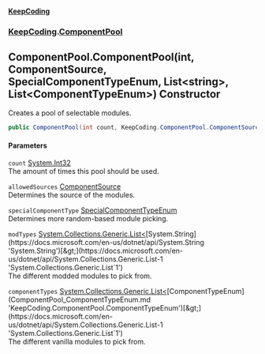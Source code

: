 #### [KeepCoding](index.md 'index')
### [KeepCoding](KeepCoding.md 'KeepCoding').[ComponentPool](ComponentPool.md 'KeepCoding.ComponentPool')
## ComponentPool.ComponentPool(int, ComponentSource, SpecialComponentTypeEnum, List&lt;string&gt;, List&lt;ComponentTypeEnum&gt;) Constructor
Creates a pool of selectable modules.  
```csharp
public ComponentPool(int count, KeepCoding.ComponentPool.ComponentSource allowedSources, KeepCoding.ComponentPool.SpecialComponentTypeEnum specialComponentType, System.Collections.Generic.List<string> modTypes, System.Collections.Generic.List<KeepCoding.ComponentPool.ComponentTypeEnum> componentTypes);
```
#### Parameters
<a name='KeepCoding_ComponentPool_ComponentPool(int_KeepCoding_ComponentPool_ComponentSource_KeepCoding_ComponentPool_SpecialComponentTypeEnum_System_Collections_Generic_List_string__System_Collections_Generic_List_KeepCoding_ComponentPool_ComponentTypeEnum_)_count'></a>
`count` [System.Int32](https://docs.microsoft.com/en-us/dotnet/api/System.Int32 'System.Int32')  
The amount of times this pool should be used.
  
<a name='KeepCoding_ComponentPool_ComponentPool(int_KeepCoding_ComponentPool_ComponentSource_KeepCoding_ComponentPool_SpecialComponentTypeEnum_System_Collections_Generic_List_string__System_Collections_Generic_List_KeepCoding_ComponentPool_ComponentTypeEnum_)_allowedSources'></a>
`allowedSources` [ComponentSource](ComponentPool_ComponentSource.md 'KeepCoding.ComponentPool.ComponentSource')  
Determines the source of the modules.
  
<a name='KeepCoding_ComponentPool_ComponentPool(int_KeepCoding_ComponentPool_ComponentSource_KeepCoding_ComponentPool_SpecialComponentTypeEnum_System_Collections_Generic_List_string__System_Collections_Generic_List_KeepCoding_ComponentPool_ComponentTypeEnum_)_specialComponentType'></a>
`specialComponentType` [SpecialComponentTypeEnum](ComponentPool_SpecialComponentTypeEnum.md 'KeepCoding.ComponentPool.SpecialComponentTypeEnum')  
Determines more random-based module picking.
  
<a name='KeepCoding_ComponentPool_ComponentPool(int_KeepCoding_ComponentPool_ComponentSource_KeepCoding_ComponentPool_SpecialComponentTypeEnum_System_Collections_Generic_List_string__System_Collections_Generic_List_KeepCoding_ComponentPool_ComponentTypeEnum_)_modTypes'></a>
`modTypes` [System.Collections.Generic.List&lt;](https://docs.microsoft.com/en-us/dotnet/api/System.Collections.Generic.List-1 'System.Collections.Generic.List`1')[System.String](https://docs.microsoft.com/en-us/dotnet/api/System.String 'System.String')[&gt;](https://docs.microsoft.com/en-us/dotnet/api/System.Collections.Generic.List-1 'System.Collections.Generic.List`1')  
The different modded modules to pick from.
  
<a name='KeepCoding_ComponentPool_ComponentPool(int_KeepCoding_ComponentPool_ComponentSource_KeepCoding_ComponentPool_SpecialComponentTypeEnum_System_Collections_Generic_List_string__System_Collections_Generic_List_KeepCoding_ComponentPool_ComponentTypeEnum_)_componentTypes'></a>
`componentTypes` [System.Collections.Generic.List&lt;](https://docs.microsoft.com/en-us/dotnet/api/System.Collections.Generic.List-1 'System.Collections.Generic.List`1')[ComponentTypeEnum](ComponentPool_ComponentTypeEnum.md 'KeepCoding.ComponentPool.ComponentTypeEnum')[&gt;](https://docs.microsoft.com/en-us/dotnet/api/System.Collections.Generic.List-1 'System.Collections.Generic.List`1')  
The different vanilla modules to pick from.
  
